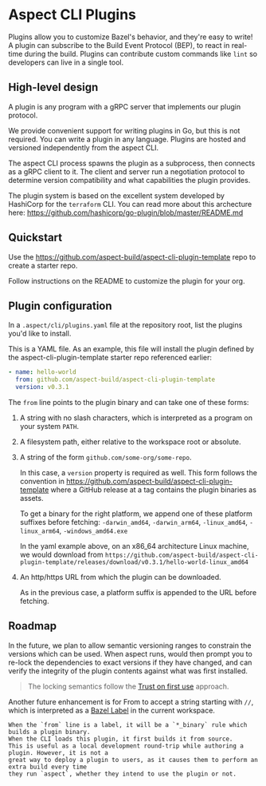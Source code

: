 # Aspect CLI Plugins

Plugins allow you to customize Bazel's behavior, and they're easy to write!
A plugin can subscribe to the Build Event Protocol (BEP), to react in real-time during the build.
Plugins can contribute custom commands like `lint` so developers can live in a single tool.

## High-level design

A plugin is any program with a gRPC server that implements our plugin protocol.

We provide convenient support for writing plugins in Go, but this is not required.
You can write a plugin in any language.
Plugins are hosted and versioned independently from the aspect CLI.

The aspect CLI process spawns the plugin as a subprocess, then connects as a
gRPC client to it. The client and server run a negotiation protocol to determine
version compatibility and what capabilities the plugin provides.

The plugin system is based on the excellent system developed by HashiCorp for the `terraform` CLI.
You can read more about this archecture here:
<https://github.com/hashicorp/go-plugin/blob/master/README.md>

## Quickstart

Use the https://github.com/aspect-build/aspect-cli-plugin-template repo to create a starter repo.

Follow instructions on the README to customize the plugin for your org.

## Plugin configuration

In a `.aspect/cli/plugins.yaml` file at the repository root, list the plugins you'd like to install.

This is a YAML file. As an example, this file will install the plugin defined by the aspect-cli-plugin-template
starter repo referenced earlier:

```yaml
- name: hello-world
  from: github.com/aspect-build/aspect-cli-plugin-template
  version: v0.3.1
```

The `from` line points to the plugin binary and can take one of these forms:

1. A string with no slash characters, which is interpreted as a program on your system `PATH`.
2. A filesystem path, either relative to the workspace root or absolute.
3. A string of the form `github.com/some-org/some-repo`.

    In this case, a `version` property is required as well.
    This form follows the convention in https://github.com/aspect-build/aspect-cli-plugin-template
    where a GitHub release at a tag contains the plugin binaries as assets.

    To get a binary for the right platform, we append one of these platform suffixes before fetching:
    `-darwin_amd64`, `-darwin_arm64`, `-linux_amd64`, `-linux_arm64`, `-windows_amd64.exe`

    In the yaml example above, on an x86_64 architecture Linux machine, we would download from
    `https://github.com/aspect-build/aspect-cli-plugin-template/releases/download/v0.3.1/hello-world-linux_amd64`

4. An http/https URL from which the plugin can be downloaded.

    As in the previous case, a platform suffix is appended to the URL before fetching.

## Roadmap

In the future, we plan to allow semantic versioning ranges to constrain the versions which can be used.
When aspect runs, would then prompt you to re-lock the dependencies to exact versions if they
have changed, and can verify the integrity of the plugin contents against what was first installed.

> The locking semantics follow the [Trust on first use] approach.

Another future enhancement is for From to accept a string starting with `//`, which is interpreted as a [Bazel Label] in the current workspace.

    When the `from` line is a label, it will be a `*_binary` rule which builds a plugin binary.
    When the CLI loads this plugin, it first builds it from source.
    This is useful as a local development round-trip while authoring a plugin. However, it is not a
    great way to deploy a plugin to users, as it causes them to perform an extra build every time
    they run `aspect`, whether they intend to use the plugin or not.

[trust on first use]: https://en.wikipedia.org/wiki/Trust_on_first_use
[bazel label]: https://bazel.build/concepts/labels
